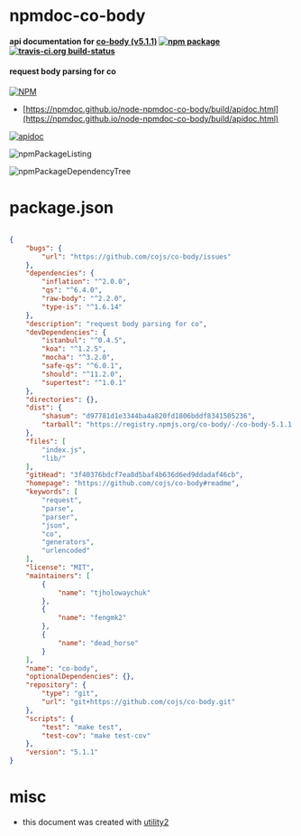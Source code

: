# npmdoc-co-body

#### api documentation for  [co-body (v5.1.1)](https://github.com/cojs/co-body#readme)  [![npm package](https://img.shields.io/npm/v/npmdoc-co-body.svg?style=flat-square)](https://www.npmjs.org/package/npmdoc-co-body) [![travis-ci.org build-status](https://api.travis-ci.org/npmdoc/node-npmdoc-co-body.svg)](https://travis-ci.org/npmdoc/node-npmdoc-co-body)

#### request body parsing for co

[![NPM](https://nodei.co/npm/co-body.png?downloads=true&downloadRank=true&stars=true)](https://www.npmjs.com/package/co-body)

- [https://npmdoc.github.io/node-npmdoc-co-body/build/apidoc.html](https://npmdoc.github.io/node-npmdoc-co-body/build/apidoc.html)

[![apidoc](https://npmdoc.github.io/node-npmdoc-co-body/build/screenCapture.buildCi.browser.%252Ftmp%252Fbuild%252Fapidoc.html.png)](https://npmdoc.github.io/node-npmdoc-co-body/build/apidoc.html)

![npmPackageListing](https://npmdoc.github.io/node-npmdoc-co-body/build/screenCapture.npmPackageListing.svg)

![npmPackageDependencyTree](https://npmdoc.github.io/node-npmdoc-co-body/build/screenCapture.npmPackageDependencyTree.svg)



# package.json

```json

{
    "bugs": {
        "url": "https://github.com/cojs/co-body/issues"
    },
    "dependencies": {
        "inflation": "^2.0.0",
        "qs": "^6.4.0",
        "raw-body": "^2.2.0",
        "type-is": "^1.6.14"
    },
    "description": "request body parsing for co",
    "devDependencies": {
        "istanbul": "^0.4.5",
        "koa": "^1.2.5",
        "mocha": "^3.2.0",
        "safe-qs": "^6.0.1",
        "should": "^11.2.0",
        "supertest": "^1.0.1"
    },
    "directories": {},
    "dist": {
        "shasum": "d97781d1e3344ba4a820fd1806bddf8341505236",
        "tarball": "https://registry.npmjs.org/co-body/-/co-body-5.1.1.tgz"
    },
    "files": [
        "index.js",
        "lib/"
    ],
    "gitHead": "3f40376bdcf7ea8d5baf4b636d6ed9ddadaf46cb",
    "homepage": "https://github.com/cojs/co-body#readme",
    "keywords": [
        "request",
        "parse",
        "parser",
        "json",
        "co",
        "generators",
        "urlencoded"
    ],
    "license": "MIT",
    "maintainers": [
        {
            "name": "tjholowaychuk"
        },
        {
            "name": "fengmk2"
        },
        {
            "name": "dead_horse"
        }
    ],
    "name": "co-body",
    "optionalDependencies": {},
    "repository": {
        "type": "git",
        "url": "git+https://github.com/cojs/co-body.git"
    },
    "scripts": {
        "test": "make test",
        "test-cov": "make test-cov"
    },
    "version": "5.1.1"
}
```



# misc
- this document was created with [utility2](https://github.com/kaizhu256/node-utility2)
